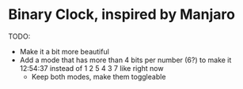 # Binary Clock, inspired by Manjaro

TODO:
- Make it a bit more beautiful
- Add a mode that has more than 4 bits per number (6?) to make it 12:54:37 instead of 1 2 5 4 3 7 like right now
  - Keep both modes, make them toggleable
